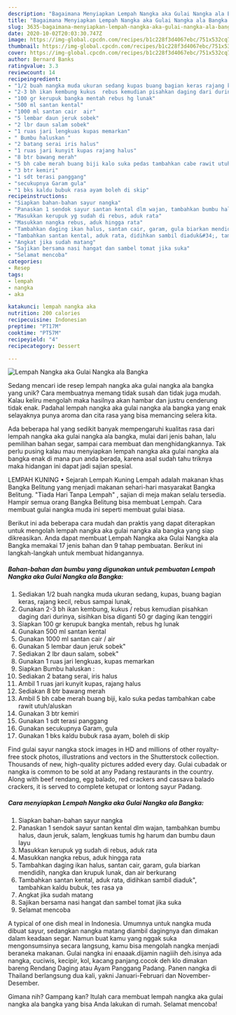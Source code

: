 ```yaml
---
description: "Bagaimana Menyiapkan Lempah Nangka aka Gulai Nangka ala Bangka yang Bisa Manjain Lidah"
title: "Bagaimana Menyiapkan Lempah Nangka aka Gulai Nangka ala Bangka yang Bisa Manjain Lidah"
slug: 3635-bagaimana-menyiapkan-lempah-nangka-aka-gulai-nangka-ala-bangka-yang-bisa-manjain-lidah
date: 2020-10-02T20:03:30.747Z
image: https://img-global.cpcdn.com/recipes/b1c228f3d4067ebc/751x532cq70/lempah-nangka-aka-gulai-nangka-ala-bangka-foto-resep-utama.jpg
thumbnail: https://img-global.cpcdn.com/recipes/b1c228f3d4067ebc/751x532cq70/lempah-nangka-aka-gulai-nangka-ala-bangka-foto-resep-utama.jpg
cover: https://img-global.cpcdn.com/recipes/b1c228f3d4067ebc/751x532cq70/lempah-nangka-aka-gulai-nangka-ala-bangka-foto-resep-utama.jpg
author: Bernard Banks
ratingvalue: 3.3
reviewcount: 14
recipeingredient:
- "1/2 buah nangka muda ukuran sedang kupas buang bagian keras rajang kecil rebus sampai lunak"
- "2-3 bh ikan kembung kukus  rebus kemudian pisahkan daging dari durinya sisihkan bisa diganti 50 gr daging ikan tenggiri"
- "100 gr kerupuk bangka mentah rebus hg lunak"
- "500 ml santan kental"
- "1000 ml santan cair  air"
- "5 lembar daun jeruk sobek"
- "2 lbr daun salam sobek"
- "1 ruas jari lengkuas kupas memarkan"
- " Bumbu haluskan "
- "2 batang serai iris halus"
- "1 ruas jari kunyit kupas rajang halus"
- "8 btr bawang merah"
- "5 bh cabe merah buang biji kalo suka pedas tambahkan cabe rawit utuhaluskan"
- "3 btr kemiri"
- "1 sdt terasi panggang"
- "secukupnya Garam gula"
- "1 bks kaldu bubuk rasa ayam boleh di skip"
recipeinstructions:
- "Siapkan bahan-bahan sayur nangka"
- "Panaskan 1 sendok sayur santan kental dlm wajan, tambahkan bumbu halus, daun jeruk, salam, lengkuas tumis hg harum dan bumbu daun layu"
- "Masukkan kerupuk yg sudah di rebus, aduk rata"
- "Masukkan nangka rebus, aduk hingga rata"
- "Tambahkan daging ikan halus, santan cair, garam, gula biarkan mendidih, nangka dan krupuk lunak, dan air berkurang"
- "Tambahkan santan kental, aduk rata, didihkan sambil diaduk&#34;, tambahkan kaldu bubuk, tes rasa ya"
- "Angkat jika sudah matang"
- "Sajikan bersama nasi hangat dan sambel tomat jika suka"
- "Selamat mencoba"
categories:
- Resep
tags:
- lempah
- nangka
- aka

katakunci: lempah nangka aka 
nutrition: 200 calories
recipecuisine: Indonesian
preptime: "PT17M"
cooktime: "PT57M"
recipeyield: "4"
recipecategory: Dessert

---
```



![Lempah Nangka aka Gulai Nangka ala Bangka](https://img-global.cpcdn.com/recipes/b1c228f3d4067ebc/751x532cq70/lempah-nangka-aka-gulai-nangka-ala-bangka-foto-resep-utama.jpg)

Sedang mencari ide resep lempah nangka aka gulai nangka ala bangka yang unik? Cara membuatnya memang tidak susah dan tidak juga mudah. Kalau keliru mengolah maka hasilnya akan hambar dan justru cenderung tidak enak. Padahal lempah nangka aka gulai nangka ala bangka yang enak selayaknya punya aroma dan cita rasa yang bisa memancing selera kita.

Ada beberapa hal yang sedikit banyak mempengaruhi kualitas rasa dari lempah nangka aka gulai nangka ala bangka, mulai dari jenis bahan, lalu pemilihan bahan segar, sampai cara membuat dan menghidangkannya. Tak perlu pusing kalau mau menyiapkan lempah nangka aka gulai nangka ala bangka enak di mana pun anda berada, karena asal sudah tahu triknya maka hidangan ini dapat jadi sajian spesial.

LEMPAH KUNING • Sejarah Lempah Kuning Lempah adalah makanan khas Bangka Belitung yang menjadi makanan sehari-hari masyarakat Bangka Belitung. &#34;Tiada Hari Tanpa Lempah&#34; , sajian di meja makan selalu tersedia. Hampir semua orang Bangka Belitung bisa membuat Lempah. Cara membuat gulai nangka muda ini seperti membuat gulai biasa.


Berikut ini ada beberapa cara mudah dan praktis yang dapat diterapkan untuk mengolah lempah nangka aka gulai nangka ala bangka yang siap dikreasikan. Anda dapat membuat Lempah Nangka aka Gulai Nangka ala Bangka memakai 17 jenis bahan dan 9 tahap pembuatan. Berikut ini langkah-langkah untuk membuat hidangannya.

<!--inarticleads1-->

##### Bahan-bahan dan bumbu yang digunakan untuk pembuatan Lempah Nangka aka Gulai Nangka ala Bangka:

1. Sediakan 1/2 buah nangka muda ukuran sedang, kupas, buang bagian keras, rajang kecil, rebus sampai lunak,
1. Gunakan 2-3 bh ikan kembung, kukus / rebus kemudian pisahkan daging dari durinya, sisihkan bisa diganti 50 gr daging ikan tenggiri
1. Siapkan 100 gr kerupuk bangka mentah, rebus hg lunak
1. Gunakan 500 ml santan kental
1. Gunakan 1000 ml santan cair / air
1. Gunakan 5 lembar daun jeruk sobek&#34;
1. Sediakan 2 lbr daun salam, sobek&#34;
1. Gunakan 1 ruas jari lengkuas, kupas memarkan
1. Siapkan  Bumbu haluskan :
1. Sediakan 2 batang serai, iris halus
1. Ambil 1 ruas jari kunyit kupas, rajang halus
1. Sediakan 8 btr bawang merah
1. Ambil 5 bh cabe merah buang biji, kalo suka pedas tambahkan cabe rawit utuh/aluskan
1. Gunakan 3 btr kemiri
1. Gunakan 1 sdt terasi panggang
1. Gunakan secukupnya Garam, gula
1. Gunakan 1 bks kaldu bubuk rasa ayam, boleh di skip


Find gulai sayur nangka stock images in HD and millions of other royalty-free stock photos, illustrations and vectors in the Shutterstock collection. Thousands of new, high-quality pictures added every day. Gulai cubadak or nangka is common to be sold at any Padang restaurants in the country. Along with beef rendang, egg balado, red crackers and cassava balado crackers, it is served to complete ketupat or lontong sayur Padang. 

<!--inarticleads2-->

##### Cara menyiapkan Lempah Nangka aka Gulai Nangka ala Bangka:

1. Siapkan bahan-bahan sayur nangka
1. Panaskan 1 sendok sayur santan kental dlm wajan, tambahkan bumbu halus, daun jeruk, salam, lengkuas tumis hg harum dan bumbu daun layu
1. Masukkan kerupuk yg sudah di rebus, aduk rata
1. Masukkan nangka rebus, aduk hingga rata
1. Tambahkan daging ikan halus, santan cair, garam, gula biarkan mendidih, nangka dan krupuk lunak, dan air berkurang
1. Tambahkan santan kental, aduk rata, didihkan sambil diaduk&#34;, tambahkan kaldu bubuk, tes rasa ya
1. Angkat jika sudah matang
1. Sajikan bersama nasi hangat dan sambel tomat jika suka
1. Selamat mencoba


A typical of one dish meal in Indonesia. Umumnya untuk nangka muda dibuat sayur, sedangkan nangka matang diambil dagingnya dan dimakan dalam keadaan segar. Namun buat kamu yang nggak suka mengonsumsinya secara langsung, kamu bisa mengolah nangka menjadi beraneka makanan. Gulai nangka ini enaaak.dijamin nagiiih deh.isinya ada nangka, cuciwis, kecipir, kol, kacang panjang.cocok deh klo dimakan bareng Rendang Daging atau Ayam Panggang Padang. Panen nangka di Thailand berlangsung dua kali, yakni Januari-Februari dan November-Desember. 

Gimana nih? Gampang kan? Itulah cara membuat lempah nangka aka gulai nangka ala bangka yang bisa Anda lakukan di rumah. Selamat mencoba!
